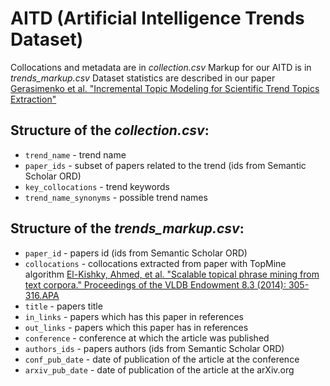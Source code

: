 # AITD (Artificial Intelligence Trends Dataset)

Collocations and metadata are in *collection.csv*
Markup for our AITD is in *trends_markup.csv*
Dataset statistics are described in our paper [Gerasimenko et al. "Incremental Topic Modeling for Scientific Trend Topics Extraction"](http://...)

## Structure of the *collection.csv*:
- ```trend_name``` - trend name
- ```paper_ids``` - subset of papers related to the trend (ids from Semantic Scholar ORD)
- ```key_collocations``` - trend keywords
- ```trend_name_synonyms``` - possible trend names

## Structure of the *trends_markup.csv*:
- ```paper_id``` - papers id (ids from Semantic Scholar ORD)
- ```collocations``` - collocations extracted from paper with TopMine algorithm [El-Kishky, Ahmed, et al. "Scalable topical phrase mining from text corpora." Proceedings of the VLDB Endowment 8.3 (2014): 305-316.APA](http://hanj.cs.illinois.edu/pdf/vldb15_ael-kishky.pdf)
- ```title``` - papers title
- ```in_links``` - papers which has this paper in references
- ```out_links``` - papers which this paper has in references
- ```conference``` - сonference at which the article was published
- ```authors_ids``` - papers authors (ids from Semantic Scholar ORD)
- ```conf_pub_date``` - date of publication of the article at the conference
- ```arxiv_pub_date``` - date of publication of the article at the arXiv.org
